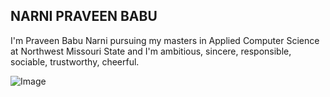 ## NARNI PRAVEEN BABU

I'm Praveen Babu Narni pursuing my masters in Applied Computer Science at Northwest Missouri State and I'm ambitious, sincere, responsible, sociable, trustworthy, cheerful.

![Image](C:\Users\S562887\Downloads)

